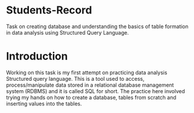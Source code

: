 # Students-Record
Task on creating database and understanding the basics of table formation in data analysis using Structured Query Language.
# Introduction
Working on this task is my first attempt on practicing data analysis Structured query language. This is a tool used to access, process/manipulate data stored in a relational database management system (RDBMS) and  it is called SQL for short. The practice here involved trying my hands on how to create a database, tables from scratch and inserting values into the tables.
